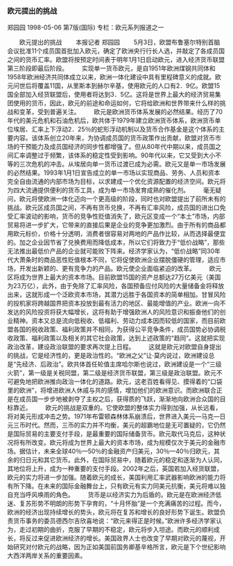 ### 欧元提出的挑战
郑园园
1998-05-06
第7版(国际)
专栏：欧元系列报道之一

　　欧元提出的挑战
　　本报记者  郑园园
　　5月3日，欧盟布鲁塞尔特别首脑会议批准11个成员国首批加入欧元，确定了欧洲央行行长人选，并敲定了各成员国之间的货币汇率。欧盟将按预定时间表于明年1月1日启动欧元，进入经济货币联盟第三阶段即最后阶段。
　　实现单一货币欧元，是自1951年欧洲煤钢共同体和1958年欧洲经济共同体成立以来，欧洲一体化建设中具有里程碑意义的成就。欧元问世后将覆盖11国，从里斯本到赫尔辛基，使用欧元的人口有2．9亿。欧盟15国全部加入经货联盟后，使用者将达到3．5亿。这将是世界上最大的经济贸易集团使用的货币，因此，欧元的前途和命运如何，它将给欧洲和世界带来什么样的挑战和变革，受到普遍关注。
　　欧元是欧洲货币体系发展的必然结果。经历了70年代的美元危机和石油危机后，欧共体于1979年建立欧洲货币体系，欧洲货币单位埃居、汇率上下浮动2．25％的蛇形浮动机制以及货币合作基金是这个体系的主要内容。该体系创立20年来，为协调成员国的货币政策作出贡献，欧盟对货币市场的干预能力及成员国经济的同步性都增强了。但从80年代中期以来，成员国之间汇率调整过于频繁，该体系的稳定性受到影响。90年代以来，它又受到大小不等的三次危机的冲击。从埃居向单一货币过渡已成为必需。欧元又是单一市场发展的必然结果。1993年1月1日宣告成立的单一市场以实现商品、劳务、人员和资本完全自由流通的内部市场为目标，以求建成一个优化资源配置的经济空间。欧元将为四大流通提供便利的货币工具，成为单一市场发育成熟的催化剂。
　　毫无疑问，欧元将使欧洲一体化迈向一个更高级的阶段，同时也对欧盟提出了前所未有的挑战。欧元区成员国之间，不再有货币兑换，不再有汇率风险，成员国的进出口免受汇率波动的影响，货币的竞争性贬值消失了，欧元区变成一个“本土”市场，内部贸易将进一步扩大，它带来的直接后果是企业的竞争更加激烈。由于所有的商品都用欧元标价，价格十分透明，消费者很容易对两地的产品作比较，从而选择最便宜的。加之企业因节省了兑换费用而降低成本，所以它们将致力于“低价战略”，那些无法推出最低价产品的企业就可能败下阵来。经济学家认为，“低价战略”同30年代大萧条时的商品恶性贬值根本不同，它将促使欧洲企业摆脱僵硬的管理，适应市场，开发出新颖的、更有竞争力的产品。欧元使企业面临紧迫的改革。
　　欧元区将成为世界上最大的资本市场。目前欧盟15国的资产总额达27万亿美元（美国为23万亿），此外，由于免除了汇率风险，各国预备应付风险的大量储备金将释放出来，这就形成一个泛欧资本市场，其潜力远胜于各国资本的简单相加。甘冒风险的投机家将跨越国界把资本投放到最有活力的地区、最能增值的产业。欧洲一向不发达的风险投资将获大幅增长，这将有助于增强欧洲人的风险意识和振奋他们的创业精神。资本又总是流向低税收、低福利、劳动力成本因而较低的国家，而目前欧盟各国的税收政策、福利政策并不相同，为获得公平竞争条件，成员国势必协调税收政策、福利政策以及相关的其它社会政策，达到上述政策的“趋同”。这就把实现政治改革，建设政治联盟的要求再次提上日程。
　　这就是欧元对欧盟自身提出的挑战，它是经济性的，更是政治性的。“欧洲之父”让·莫内说过，欧洲建设总是“先经济、后政治”。欧共体首任轮值主席哈尔斯也说过，欧洲建设是一个“三级火箭”，第一级是关税同盟，第二级是经济货币联盟，第三级是政治联盟。欧元不可避免地把欧洲推向政治一体化的道路。欧元，这老百姓看得见、摸得着的“口袋里的欧洲”，将增进欧洲人休戚与共的感情，增加他们的欧洲意识。而欧洲联合正是在成员国一步步地被剥夺了主权之后，获得质的飞跃，渐渐地向欧洲合众国的目标靠近。
　　欧元的挑战是双重的。它使欧盟的整体实力得到加强，从长远看，将对美元形成冲击之势。1971年布雷顿森林体系崩溃后，世界进入美元—马克—日元三币时代。然而，三币的实力并不均衡，美元的超霸地位是无可置疑的，它仍然是国际贸易的主要支付手段，是最重要的国际储备货币。欧元取代马克后，这种状况将有所改变。欧元将成为世界上最大的资本市场，成为规模仅次于美元的金融市场。据估计，未来全球40％—50％的金融资产归美元，30％—40％归欧元，其余的归日元和其它货币。此外，在国际贸易中，随着欧元的稳定和逐渐为人认同，其地位将上升，成为一种重要的支付手段。2002年之后，英国若加入经货联盟，欧元的实力将进一步加强。随着欧元的成长，美国利用汇率武器影响欧洲的能力将有所下降。在未来的国际金融舞台上，只有欧元有实力同美元抗衡，美元将难以独自充当呼风唤雨的角色。
　　货币是以经济实力为后盾的。欧元是在欧洲经济低迷、复苏形势不明朗的形势下孕育的，“十月怀胎”是一个充满痛苦的过程。而今，欧洲的经济出现持续增长的势头，欧元将在复苏和增长的良好形势下诞生。欧盟负责货币事务的委员德西尔吉欣喜地说：“欧元来得正是时候。”欧洲许多经济学家认为，走过初期的曲折，克服了早期的不稳定，欧元将步入坦途。而欧元的顺利成长，将反过来促进欧洲经济的增长。美国政界人士也改变了早期对欧元的蔑视，开始研究对付欧元的战略，因为正如美国前国务卿基辛格所言，欧元是下个世纪影响大西洋两岸关系的重要因素。
